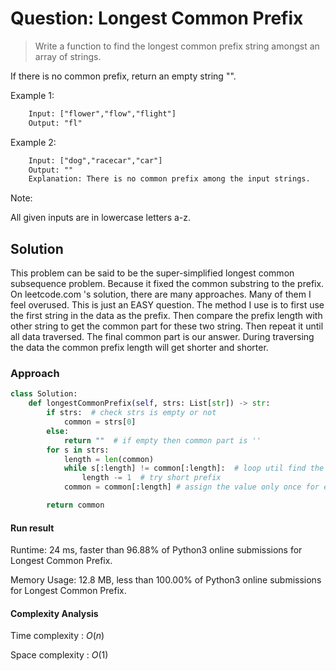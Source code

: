 # Question:  Longest Common Prefix

> Write a function to find the longest common prefix string amongst an array of strings.

If there is no common prefix, return an empty string "".

Example 1:

``` txt
    Input: ["flower","flow","flight"]
    Output: "fl"
```

Example 2:

``` txt
    Input: ["dog","racecar","car"]
    Output: ""
    Explanation: There is no common prefix among the input strings.
```

Note:

All given inputs are in lowercase letters a-z.

## Solution

This problem can be said to be the super-simplified longest common subsequence problem. Because it fixed the common substring to the prefix. On leetcode.com 's solution, there are many approaches. Many of them I feel overused. This is just an EASY question. The method I use is to first use the first string in the data as the prefix. Then compare the prefix length with other string to get the common part for these two string. Then repeat it until all data traversed. The final common part is our answer. During traversing the data the common prefix length will get shorter and shorter.

### Approach

``` python
class Solution:
    def longestCommonPrefix(self, strs: List[str]) -> str:
        if strs:  # check strs is empty or not
            common = strs[0]
        else:
            return ""  # if empty then common part is ''
        for s in strs:
            length = len(common)
            while s[:length] != common[:length]:  # loop util find the common
                length -= 1  # try short prefix
            common = common[:length] # assign the value only once for each str to reduce runtime cost

        return common

```

#### Run result

Runtime: 24 ms, faster than 96.88% of Python3 online submissions for Longest Common Prefix.

Memory Usage: 12.8 MB, less than 100.00% of Python3 online submissions for Longest Common Prefix.

#### Complexity Analysis

Time complexity : $O(n)$

Space complexity : $O(1)$
